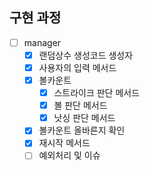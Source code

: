 ##  구현 과정
- [ ] manager
    - [x] 랜덤상수 생성코드 생성자
    - [x] 사용자의 입력 메서드
    - [x] 볼카운트
      - [x] 스트라이크 판단 메서드
      - [x] 볼 판단 메서드
      - [x] 낫싱 판단 메서드
    - [x] 볼카운트 올바른지 확인
    - [x] 재시작 메서드
    - [ ] 예외처리 및 이슈 